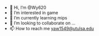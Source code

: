 - 👋 Hi, I’m @Wy620
- 👀 I’m interested in game
- 🌱 I’m currently learning mips
- 💞️ I’m looking to collaborate on ...
- 📫 How to reach me yaw1549@utulsa.edu

<!---
Wy620/Wy620 is a ✨ special ✨ repository because its `README.md` (this file) appears on your GitHub profile.
You can click the Preview link to take a look at your changes.
--->
